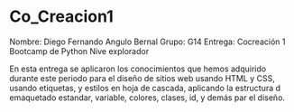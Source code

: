 # Co_Creacion1

Nombre: Diego Fernando Angulo Bernal 
Grupo: G14
Entrega: Cocreación 1 
Bootcamp de Python Nive explorador

En esta entrega se aplicaron los conocimientos que hemos adquirido durante este periodo para el diseño de sitios web usando HTML y CSS, usando etiquetas, y estilos en hoja de cascada, aplicando la estructura d emaquetado estandar, variable, colores, clases, id, y demás par el diseño. 

